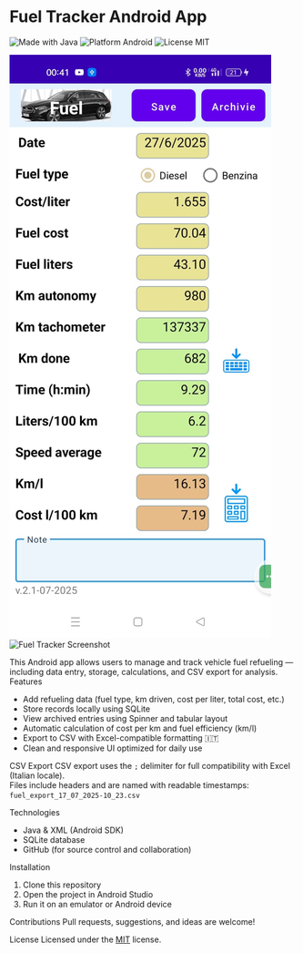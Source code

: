 # Fuel Tracker Android App

![Made with Java](https://img.shields.io/badge/Made%20with-Java-orange.svg)
![Platform Android](https://img.shields.io/badge/Platform-Android-blue.svg)
![License MIT](https://img.shields.io/badge/License-MIT-green.svg)

![Fuel Tracker Screenshot](images/screenshot1.jpg)
<img src="images/screenshot.jpg" alt="Fuel Tracker Screenshot" width="500"/>

This Android app allows users to manage and track vehicle fuel refueling — including data entry, storage, calculations, and CSV export for analysis.
Features
- Add refueling data (fuel type, km driven, cost per liter, total cost, etc.)
- Store records locally using SQLite
- View archived entries using Spinner and tabular layout
- Automatic calculation of cost per km and fuel efficiency (km/l)
- Export to CSV with Excel-compatible formatting 🇮🇹
- Clean and responsive UI optimized for daily use

CSV Export
CSV export uses the `;` delimiter for full compatibility with Excel (Italian locale).  
Files include headers and are named with readable timestamps:  
`fuel_export_17_07_2025-10_23.csv`

Technologies
- Java & XML (Android SDK)
- SQLite database
- GitHub (for source control and collaboration)

Installation
1. Clone this repository
2. Open the project in Android Studio
3. Run it on an emulator or Android device

Contributions
Pull requests, suggestions, and ideas are welcome!

License
Licensed under the [MIT](LICENSE) license.

